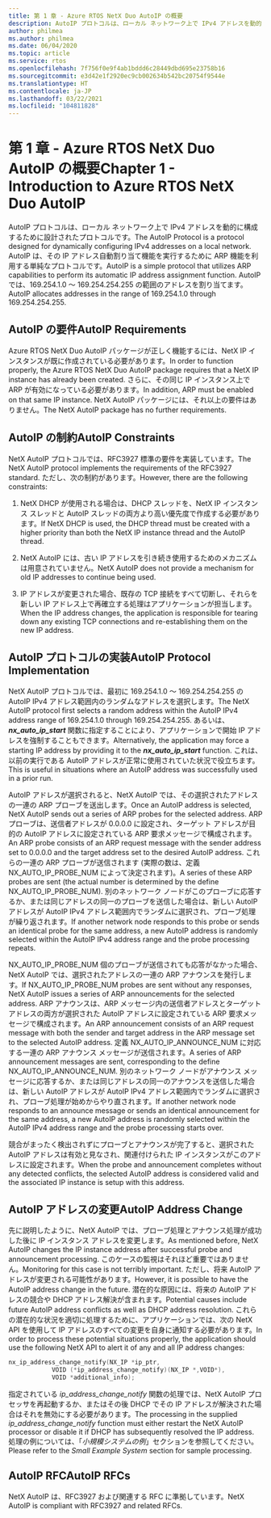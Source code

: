 ```yaml
---
title: 第 1 章 - Azure RTOS NetX Duo AutoIP の概要
description: AutoIP プロトコルは、ローカル ネットワーク上で IPv4 アドレスを動的に構成するために設計されたプロトコルです。 Azure RTOS NetX Duo AutoIP パッケージが正しく機能するには、NetX IP インスタンスが既に作成されている必要があります。
author: philmea
ms.author: philmea
ms.date: 06/04/2020
ms.topic: article
ms.service: rtos
ms.openlocfilehash: 7f756f0e9f4ab1bddd6c28449dbd695e23758b16
ms.sourcegitcommit: e3d42e1f2920ec9cb002634b542bc20754f9544e
ms.translationtype: HT
ms.contentlocale: ja-JP
ms.lasthandoff: 03/22/2021
ms.locfileid: "104811828"
---
```

# <a name="chapter-1---introduction-to-azure-rtos-netx-duo-autoip"></a><span data-ttu-id="e688c-104">第 1 章 - Azure RTOS NetX Duo AutoIP の概要</span><span class="sxs-lookup"><span data-stu-id="e688c-104">Chapter 1 - Introduction to Azure RTOS NetX Duo AutoIP</span></span>

<span data-ttu-id="e688c-105">AutoIP プロトコルは、ローカル ネットワーク上で IPv4 アドレスを動的に構成するために設計されたプロトコルです。</span><span class="sxs-lookup"><span data-stu-id="e688c-105">The AutoIP Protocol is a protocol designed for dynamically configuring IPv4 addresses on a local network.</span></span> <span data-ttu-id="e688c-106">AutoIP は、その IP アドレス自動割り当て機能を実行するために ARP 機能を利用する単純なプロトコルです。</span><span class="sxs-lookup"><span data-stu-id="e688c-106">AutoIP is a simple protocol that utilizes ARP capabilities to perform its automatic IP address assignment function.</span></span> <span data-ttu-id="e688c-107">AutoIP では、169.254.1.0 ～ 169.254.254.255 の範囲のアドレスを割り当てます。</span><span class="sxs-lookup"><span data-stu-id="e688c-107">AutoIP allocates addresses in the range of 169.254.1.0 through 169.254.254.255.</span></span>

## <a name="autoip-requirements"></a><span data-ttu-id="e688c-108">AutoIP の要件</span><span class="sxs-lookup"><span data-stu-id="e688c-108">AutoIP Requirements</span></span>

<span data-ttu-id="e688c-109">Azure RTOS NetX Duo AutoIP パッケージが正しく機能するには、NetX IP インスタンスが既に作成されている必要があります。</span><span class="sxs-lookup"><span data-stu-id="e688c-109">In order to function properly, the Azure RTOS NetX Duo AutoIP package requires that a NetX IP instance has already been created.</span></span> <span data-ttu-id="e688c-110">さらに、その同じ IP インスタンス上で ARP が有効になっている必要があります。</span><span class="sxs-lookup"><span data-stu-id="e688c-110">In addition, ARP must be enabled on that same IP instance.</span></span> <span data-ttu-id="e688c-111">NetX AutoIP パッケージには、それ以上の要件はありません。</span><span class="sxs-lookup"><span data-stu-id="e688c-111">The NetX AutoIP package has no further requirements.</span></span>

## <a name="autoip-constraints"></a><span data-ttu-id="e688c-112">AutoIP の制約</span><span class="sxs-lookup"><span data-stu-id="e688c-112">AutoIP Constraints</span></span>

<span data-ttu-id="e688c-113">NetX AutoIP プロトコルでは、RFC3927 標準の要件を実装しています。</span><span class="sxs-lookup"><span data-stu-id="e688c-113">The NetX AutoIP protocol implements the requirements of the RFC3927 standard.</span></span> <span data-ttu-id="e688c-114">ただし、次の制約があります。</span><span class="sxs-lookup"><span data-stu-id="e688c-114">However, there are the following constraints:</span></span>

1. <span data-ttu-id="e688c-115">NetX DHCP が使用される場合は、DHCP スレッドを、NetX IP インスタンス スレッドと AutoIP スレッドの両方より高い優先度で作成する必要があります。</span><span class="sxs-lookup"><span data-stu-id="e688c-115">If NetX DHCP is used, the DHCP thread must be created with a higher priority than both the NetX IP instance thread and the AutoIP thread.</span></span>

1. <span data-ttu-id="e688c-116">NetX AutoIP には、古い IP アドレスを引き続き使用するためのメカニズムは用意されていません。</span><span class="sxs-lookup"><span data-stu-id="e688c-116">NetX AutoIP does not provide a mechanism for old IP addresses to continue being used.</span></span>

1. <span data-ttu-id="e688c-117">IP アドレスが変更された場合、既存の TCP 接続をすべて切断し、それらを新しい IP アドレス上で再確立する処理はアプリケーションが担当します。</span><span class="sxs-lookup"><span data-stu-id="e688c-117">When the IP address changes, the application is responsible for tearing down any existing TCP connections and re-establishing them on the new IP address.</span></span>

## <a name="autoip-protocol-implementation"></a><span data-ttu-id="e688c-118">AutoIP プロトコルの実装</span><span class="sxs-lookup"><span data-stu-id="e688c-118">AutoIP Protocol Implementation</span></span>

<span data-ttu-id="e688c-119">NetX AutoIP プロトコルでは、最初に 169.254.1.0 ～ 169.254.254.255 の AutoIP IPv4 アドレス範囲内のランダムなアドレスを選択します。</span><span class="sxs-lookup"><span data-stu-id="e688c-119">The NetX AutoIP protocol first selects a random address within the AutoIP IPv4 address range of 169.254.1.0 through 169.254.254.255.</span></span> <span data-ttu-id="e688c-120">あるいは、***nx_auto_ip_start*** 関数に指定することにより、アプリケーションで開始 IP アドレスを強制することもできます。</span><span class="sxs-lookup"><span data-stu-id="e688c-120">Alternatively, the application may force a starting IP address by providing it to the ***nx_auto_ip_start*** function.</span></span> <span data-ttu-id="e688c-121">これは、以前の実行である AutoIP アドレスが正常に使用されていた状況で役立ちます。</span><span class="sxs-lookup"><span data-stu-id="e688c-121">This is useful in situations where an AutoIP address was successfully used in a prior run.</span></span>

<span data-ttu-id="e688c-122">AutoIP アドレスが選択されると、NetX AutoIP では、その選択されたアドレスの一連の ARP プローブを送出します。</span><span class="sxs-lookup"><span data-stu-id="e688c-122">Once an AutoIP address is selected, NetX AutoIP sends out a series of ARP probes for the selected address.</span></span> <span data-ttu-id="e688c-123">ARP プローブは、送信者アドレスが 0.0.0.0 に設定され、ターゲット アドレスが目的の AutoIP アドレスに設定されている ARP 要求メッセージで構成されます。</span><span class="sxs-lookup"><span data-stu-id="e688c-123">An ARP probe consists of an ARP request message with the sender address set to 0.0.0.0 and the target address set to the desired AutoIP address.</span></span> <span data-ttu-id="e688c-124">これらの一連の ARP プローブが送信されます (実際の数は、定義 NX_AUTO_IP_PROBE_NUM によって決定されます)。</span><span class="sxs-lookup"><span data-stu-id="e688c-124">A series of these ARP probes are sent (the actual number is determined by the define NX_AUTO_IP_PROBE_NUM).</span></span> <span data-ttu-id="e688c-125">別のネットワーク ノードがこのプローブに応答するか、または同じアドレスの同一のプローブを送信した場合は、新しい AutoIP アドレスが AutoIP IPv4 アドレス範囲内でランダムに選択され、プローブ処理が繰り返されます。</span><span class="sxs-lookup"><span data-stu-id="e688c-125">If another network node responds to this probe or sends an identical probe for the same address, a new AutoIP address is randomly selected within the AutoIP IPv4 address range and the probe processing repeats.</span></span>

<span data-ttu-id="e688c-126">NX_AUTO_IP_PROBE_NUM 個のプローブが送信されても応答がなかった場合、NetX AutoIP では、選択されたアドレスの一連の ARP アナウンスを発行します。</span><span class="sxs-lookup"><span data-stu-id="e688c-126">If NX_AUTO_IP_PROBE_NUM probes are sent without any responses, NetX AutoIP issues a series of ARP announcements for the selected address.</span></span> <span data-ttu-id="e688c-127">ARP アナウンスは、ARP メッセージ内の送信者アドレスとターゲット アドレスの両方が選択された AutoIP アドレスに設定されている ARP 要求メッセージで構成されます。</span><span class="sxs-lookup"><span data-stu-id="e688c-127">An ARP announcement consists of an ARP request message with both the sender and target address in the ARP message set to the selected AutoIP address.</span></span> <span data-ttu-id="e688c-128">定義 NX_AUTO_IP_ANNOUNCE_NUM に対応する一連の ARP アナウンス メッセージが送信されます。</span><span class="sxs-lookup"><span data-stu-id="e688c-128">A series of ARP announcement messages are sent, corresponding to the define NX_AUTO_IP_ANNOUNCE_NUM.</span></span> <span data-ttu-id="e688c-129">別のネットワーク ノードがアナウンス メッセージに応答するか、または同じアドレスの同一のアナウンスを送信した場合は、新しい AutoIP アドレスが AutoIP IPv4 アドレス範囲内でランダムに選択され、プローブ処理が始めからやり直されます。</span><span class="sxs-lookup"><span data-stu-id="e688c-129">If another network node responds to an announce message or sends an identical announcement for the same address, a new AutoIP address is randomly selected within the AutoIP IPv4 address range and the probe processing starts over.</span></span>

<span data-ttu-id="e688c-130">競合がまったく検出されずにプローブとアナウンスが完了すると、選択された AutoIP アドレスは有効と見なされ、関連付けられた IP インスタンスがこのアドレスに設定されます。</span><span class="sxs-lookup"><span data-stu-id="e688c-130">When the probe and announcement completes without any detected conflicts, the selected AutoIP address is considered valid and the associated IP instance is setup with this address.</span></span>

## <a name="autoip-address-change"></a><span data-ttu-id="e688c-131">AutoIP アドレスの変更</span><span class="sxs-lookup"><span data-stu-id="e688c-131">AutoIP Address Change</span></span>

<span data-ttu-id="e688c-132">先に説明したように、NetX AutoIP では、プローブ処理とアナウンス処理が成功した後に IP インスタンス アドレスを変更します。</span><span class="sxs-lookup"><span data-stu-id="e688c-132">As mentioned before, NetX AutoIP changes the IP instance address after successful probe and announcement processing.</span></span> <span data-ttu-id="e688c-133">このケースの監視はそれほど重要ではありません。</span><span class="sxs-lookup"><span data-stu-id="e688c-133">Monitoring for this case is not terribly important.</span></span> <span data-ttu-id="e688c-134">ただし、将来 AutoIP アドレスが変更される可能性があります。</span><span class="sxs-lookup"><span data-stu-id="e688c-134">However, it is possible to have the AutoIP address change in the future.</span></span> <span data-ttu-id="e688c-135">潜在的な原因には、将来の AutoIP アドレスの競合や DHCP アドレス解決が含まれます。</span><span class="sxs-lookup"><span data-stu-id="e688c-135">Potential causes include future AutoIP address conflicts as well as DHCP address resolution.</span></span> <span data-ttu-id="e688c-136">これらの潜在的な状況を適切に処理するために、アプリケーションでは、次の NetX API を使用して IP アドレスのすべての変更を自身に通知する必要があります。</span><span class="sxs-lookup"><span data-stu-id="e688c-136">In order to process these potential situations properly, the application should use the following NetX API to alert it of any and all IP address changes:</span></span>

```c
nx_ip_address_change_notify(NX_IP *ip_ptr,
            VOID (*ip_address_change_notify)(NX_IP *,VOID*),
            VOID *additional_info);
```

<span data-ttu-id="e688c-137">指定されている *ip_address_change_notify* 関数の処理では、NetX AutoIP プロセッサを再起動するか、またはその後 DHCP でその IP アドレスが解決された場合はそれを無効にする必要があります。</span><span class="sxs-lookup"><span data-stu-id="e688c-137">The processing in the supplied *ip_address_change_notify* function must either restart the NetX AutoIP processor or disable it if DHCP has subsequently resolved the IP address.</span></span> <span data-ttu-id="e688c-138">処理の例については、「*小規模システムの例*」セクションを参照してください。</span><span class="sxs-lookup"><span data-stu-id="e688c-138">Please refer to the *Small Example System* section for sample processing.</span></span>

## <a name="autoip-rfcs"></a><span data-ttu-id="e688c-139">AutoIP RFC</span><span class="sxs-lookup"><span data-stu-id="e688c-139">AutoIP RFCs</span></span>

<span data-ttu-id="e688c-140">NetX AutoIP は、RFC3927 および関連する RFC に準拠しています。</span><span class="sxs-lookup"><span data-stu-id="e688c-140">NetX AutoIP is compliant with RFC3927 and related RFCs.</span></span>